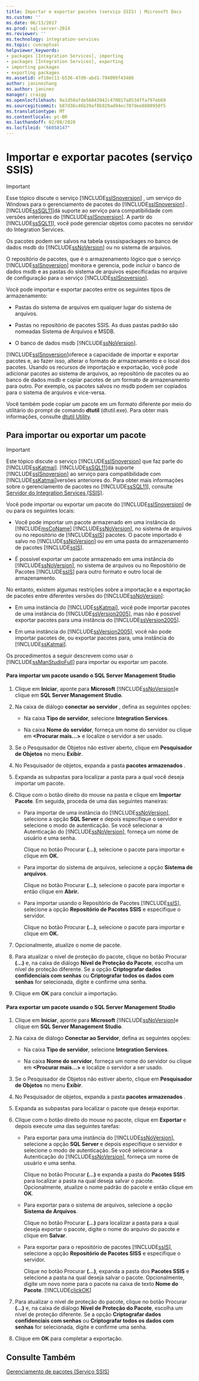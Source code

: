 ```yaml
---
title: Importar e exportar pacotes (serviço SSIS) | Microsoft Docs
ms.custom: ''
ms.date: 06/13/2017
ms.prod: sql-server-2014
ms.reviewer: ''
ms.technology: integration-services
ms.topic: conceptual
helpviewer_keywords:
- packages [Integration Services], importing
- packages [Integration Services], exporting
- importing packages
- exporting packages
ms.assetid: ef18ec11-b536-47d9-abd1-794099f43486
author: janinezhang
ms.author: janinez
manager: craigg
ms.openlocfilehash: 9a1d50afde56843942c470017a8534ffa797eb69
ms.sourcegitcommit: b87d36c46b39af8b929ad94ec707dee8800950f5
ms.translationtype: MT
ms.contentlocale: pt-BR
ms.lasthandoff: 02/08/2020
ms.locfileid: "66058147"
---
```

# <a name="import-and-export-packages-ssis-service"></a>Importar e exportar pacotes (serviço SSIS)
    
> [!IMPORTANT]  
>  Esse tópico discute o serviço [!INCLUDE[ssISnoversion](../includes/ssisnoversion-md.md)] , um serviço do Windows para o gerenciamento de pacotes do [!INCLUDE[ssISnoversion](../includes/ssisnoversion-md.md)] . [!INCLUDE[ssSQL11](../includes/sssql11-md.md)]dá suporte ao serviço para compatibilidade com versões anteriores do [!INCLUDE[ssISnoversion](../includes/ssisnoversion-md.md)]. A partir do [!INCLUDE[ssSQL11](../includes/sssql11-md.md)], você pode gerenciar objetos como pacotes no servidor do Integration Services.  
  
 Os pacotes podem ser salvos na tabela sysssispackages no banco de dados msdb do [!INCLUDE[ssNoVersion](../includes/ssnoversion-md.md)] ou no sistema de arquivos.  
  
 O repositório de pacotes, que é o armazenamento lógico que o serviço [!INCLUDE[ssISnoversion](../includes/ssisnoversion-md.md)] monitora e gerencia, pode incluir o banco de dados msdb e as pastas do sistema de arquivos especificadas no arquivo de configuração para o serviço [!INCLUDE[ssISnoversion](../includes/ssisnoversion-md.md)].  
  
 Você pode importar e exportar pacotes entre os seguintes tipos de armazenamento:  
  
-   Pastas do sistema de arquivos em qualquer lugar do sistema de arquivos.  
  
-   Pastas no repositório de pacotes SSIS. As duas pastas padrão são nomeadas Sistema de Arquivos e MSDB.  
  
-   O banco de dados msdb [!INCLUDE[ssNoVersion](../includes/ssnoversion-md.md)].  
  
 [!INCLUDE[ssISnoversion](../includes/ssisnoversion-md.md)]oferece a capacidade de importar e exportar pacotes e, ao fazer isso, alterar o formato de armazenamento e o local dos pacotes. Usando os recursos de importação e exportação, você pode adicionar pacotes ao sistema de arquivos, ao repositório de pacotes ou ao banco de dados msdb e copiar pacotes de um formato de armazenamento para outro. Por exemplo, os pacotes salvos no msdb podem ser copiados para o sistema de arquivos e vice-versa.  
  
 Você também pode copiar um pacote em um formato diferente por meio do utilitário do prompt de comando **dtutil** (dtutil.exe). Para obter mais informações, consulte [dtutil Utility](dtutil-utility.md).  
  
## <a name="to-import-or-export-a-package"></a>Para importar ou exportar um pacote  
  
> [!IMPORTANT]  
>  Este tópico discute o serviço [!INCLUDE[ssISnoversion](../includes/ssisnoversion-md.md)] que faz parte do [!INCLUDE[ssKatmai](../includes/sskatmai-md.md)]. [!INCLUDE[ssSQL11](../includes/sssql11-md.md)]dá suporte [!INCLUDE[ssISnoversion](../includes/ssisnoversion-md.md)] ao serviço para compatibilidade com [!INCLUDE[ssKatmai](../includes/sskatmai-md.md)]versões anteriores do. Para obter mais informações sobre o gerenciamento de pacotes no [!INCLUDE[ssSQL11](../includes/sssql11-md.md)], consulte [Servidor do Integration Services &#40;SSIS&#41;](catalog/integration-services-ssis-server-and-catalog.md).  
  
 Você pode importar ou exportar um pacote do [!INCLUDE[ssISnoversion](../includes/ssisnoversion-md.md)] de ou para os seguintes locais:  
  
-   Você pode importar um pacote armazenado em uma instância do [!INCLUDE[msCoName](../includes/msconame-md.md)] [!INCLUDE[ssNoVersion](../includes/ssnoversion-md.md)], no sistema de arquivos ou no repositório de [!INCLUDE[ssIS](../includes/ssis-md.md)] pacotes. O pacote importado é salvo no [!INCLUDE[ssNoVersion](../includes/ssnoversion-md.md)] ou em uma pasta do armazenamento de pacotes [!INCLUDE[ssIS](../includes/ssis-md.md)].  
  
-   É possível exportar um pacote armazenado em uma instância do [!INCLUDE[ssNoVersion](../includes/ssnoversion-md.md)], no sistema de arquivos ou no Repositório de Pacotes [!INCLUDE[ssIS](../includes/ssis-md.md)] para outro formato e outro local de armazenamento.  
  
 No entanto, existem algumas restrições sobre a importação e a exportação de pacotes entre diferentes versões do [!INCLUDE[ssNoVersion](../includes/ssnoversion-md.md)]:  
  
-   Em uma instância do [!INCLUDE[ssKatmai](../includes/sskatmai-md.md)], você pode importar pacotes de uma instância do [!INCLUDE[ssVersion2005](../includes/ssversion2005-md.md)], mas não é possível exportar pacotes para uma instância do [!INCLUDE[ssVersion2005](../includes/ssversion2005-md.md)].  
  
-   Em uma instância do [!INCLUDE[ssVersion2005](../includes/ssversion2005-md.md)], você não pode importar pacotes de, ou exportar pacotes para, uma instância do [!INCLUDE[ssKatmai](../includes/sskatmai-md.md)].  
  
 Os procedimentos a seguir descrevem como usar o [!INCLUDE[ssManStudioFull](../includes/ssmanstudiofull-md.md)] para importar ou exportar um pacote.  
  
#### <a name="to-import-a-package-by-using-sql-server-management-studio"></a>Para importar um pacote usando o SQL Server Management Studio  
  
1.  Clique em **Iniciar**, aponte para **Microsoft** [!INCLUDE[ssNoVersion](../includes/ssnoversion-md.md)]e clique em **SQL Server Management Studio**.  
  
2.  Na caixa de diálogo **conectar ao servidor** , defina as seguintes opções:  
  
    -   Na caixa **Tipo de servidor**, selecione **Integration Services**.  
  
    -   Na caixa **Nome do servidor**, forneça um nome do servidor ou clique em **\<Procurar mais...>** e localize o servidor a ser usado.  
  
3.  Se o Pesquisador de Objetos não estiver aberto, clique em **Pesquisador de Objetos** no menu **Exibir**.  
  
4.  No Pesquisador de objetos, expanda a pasta **pacotes armazenados** .  
  
5.  Expanda as subpastas para localizar a pasta para a qual você deseja importar um pacote.  
  
6.  Clique com o botão direito do mouse na pasta e clique em **Importar Pacote**. Em seguida, proceda de uma das seguintes maneiras:  
  
    -   Para importar de uma instância do [!INCLUDE[ssNoVersion](../includes/ssnoversion-md.md)], selecione a opção **SQL Server** e depois especifique o servidor e selecione o modo de autenticação. Se você selecionar a Autenticação do [!INCLUDE[ssNoVersion](../includes/ssnoversion-md.md)], forneça um nome de usuário e uma senha.  
  
         Clique no botão Procurar **(...)**, selecione o pacote para importar e clique em **OK.**  
  
    -   Para importar do sistema de arquivos, selecione a opção **Sistema de arquivos**.  
  
         Clique no botão Procurar **(...)**, selecione o pacote para importar e então clique em **Abrir.**  
  
    -   Para importar usando o Repositório de Pacotes [!INCLUDE[ssIS](../includes/ssis-md.md)], selecione a opção **Repositório de Pacotes SSIS** e especifique o servidor.  
  
         Clique no botão Procurar **(...)**, selecione o pacote para importar e clique em **OK.**  
  
7.  Opcionalmente, atualize o nome de pacote.  
  
8.  Para atualizar o nível de proteção do pacote, clique no botão Procurar **(...)** e, na caixa de diálogo **Nível de Proteção do Pacote**, escolha um nível de proteção diferente. Se a opção **Criptografar dados confidenciais com senhas** ou **Criptografar todos os dados com senhas** for selecionada, digite e confirme uma senha.  
  
9. Clique em **OK** para concluir a importação.  
  
#### <a name="to-export-a-package-by-using-sql-server-management-studio"></a>Para exportar um pacote usando o SQL Server Management Studio  
  
1.  Clique em **Iniciar**, aponte para **Microsoft** [!INCLUDE[ssNoVersion](../includes/ssnoversion-md.md)]e clique em **SQL Server Management Studio**.  
  
2.  Na caixa de diálogo **Conectar ao Servidor**, defina as seguintes opções:  
  
    -   Na caixa **Tipo de servidor**, selecione **Integration Services**.  
  
    -   Na caixa **Nome do servidor**, forneça um nome do servidor ou clique em **\<Procurar mais...>** e localize o servidor a ser usado.  
  
3.  Se o Pesquisador de Objetos não estiver aberto, clique em **Pesquisador de Objetos** no menu **Exibir**.  
  
4.  No Pesquisador de objetos, expanda a pasta **pacotes armazenados** .  
  
5.  Expanda as subpastas para localizar o pacote que deseja exportar.  
  
6.  Clique com o botão direito do mouse no pacote, clique em **Exportar** e depois execute uma das seguintes tarefas:  
  
    -   Para exportar para uma instância do [!INCLUDE[ssNoVersion](../includes/ssnoversion-md.md)], selecione a opção **SQL Server** e depois especifique o servidor e selecione o modo de autenticação. Se você selecionar a Autenticação do [!INCLUDE[ssNoVersion](../includes/ssnoversion-md.md)], forneça um nome de usuário e uma senha.  
  
         Clique no botão Procurar **(...)** e expanda a pasta do **Pacotes SSIS** para localizar a pasta na qual deseja salvar o pacote. Opcionalmente, atualize o nome padrão do pacote e então clique em **OK**.  
  
    -   Para exportar para o sistema de arquivos, selecione a opção **Sistema de Arquivos**.  
  
         Clique no botão Procurar **(...)** para localizar a pasta para a qual deseja exportar o pacote, digite o nome do arquivo do pacote e clique em **Salvar**.  
  
    -   Para exportar para o repositório de pacotes [!INCLUDE[ssIS](../includes/ssis-md.md)], selecione a opção **Repositório de Pacotes SISS** e especifique o servidor.  
  
         Clique no botão Procurar **(...)**, expanda a pasta dos **Pacotes SSIS** e selecione a pasta na qual deseja salvar o pacote. Opcionalmente, digite um novo nome para o pacote na caixa de texto **Nome do Pacote**. [!INCLUDE[clickOK](../includes/clickok-md.md)]  
  
7.  Para atualizar o nível de proteção do pacote, clique no botão Procurar **(...)** e, na caixa de diálogo **Nível de Proteção do Pacote**, escolha um nível de proteção diferente. Se a opção **Criptografar dados confidenciais com senhas** ou **Criptografar todos os dados com senhas** for selecionada, digite e confirme uma senha.  
  
8.  Clique em **OK** para completar a exportação.  
  
## <a name="see-also"></a>Consulte Também  
 [Gerenciamento de pacotes &#40;Serviço SSIS&#41;](service/package-management-ssis-service.md)  
  
  
